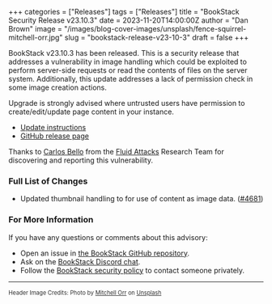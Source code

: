 +++
categories = ["Releases"]
tags = ["Releases"]
title = "BookStack Security Release v23.10.3"
date = 2023-11-20T14:00:00Z
author = "Dan Brown"
image = "/images/blog-cover-images/unsplash/fence-squirrel-mitchell-orr.jpg"
slug = "bookstack-release-v23-10-3"
draft = false
+++

BookStack v23.10.3 has been released.
This is a security release that addresses a vulnerability in image handling which could be
exploited to perform server-side requests or read the contents of files on the server system.
Additionally, this update addresses a lack of permission check in some image creation actions.

Upgrade is strongly advised where untrusted users have permission to create/edit/update page
content in your instance.

* [Update instructions](https://www.bookstackapp.com/docs/admin/updates)
* [GitHub release page](https://github.com/BookStackApp/BookStack/releases/tag/v23.10.3)

Thanks to [Carlos Bello](https://www.linkedin.com/in/carlos-andres-bello/) from the 
[Fluid Attacks](https://fluidattacks.com/) Research Team for discovering and reporting
this vulnerability.

### Full List of Changes

* Updated thumbnail handling to for use of content as image data. ([#4681](https://github.com/BookStackApp/BookStack/pull/4681))

### For More Information

If you have any questions or comments about this advisory:
* Open an issue in [the BookStack GitHub repository](https://github.com/BookStackApp/BookStack/issues).
* Ask on the [BookStack Discord chat](https://discord.gg/ztkBqR2).
* Follow the [BookStack security policy](https://github.com/BookStackApp/BookStack/blob/development/.github/SECURITY.md) to contact someone privately.

----

<span style="font-size: 0.8em;opacity:0.9;">Header Image Credits: <span>Photo by <a href="https://unsplash.com/@mitchorr?utm_content=creditCopyText&utm_medium=referral&utm_source=unsplash">Mitchell Orr</a> on <a href="https://unsplash.com/photos/squirrel-on-wooden-fence-42ApCULIolY?utm_content=creditCopyText&utm_medium=referral&utm_source=unsplash">Unsplash</a></span></span>